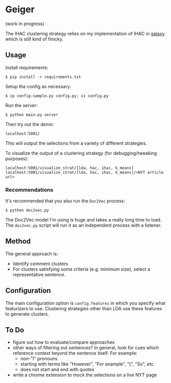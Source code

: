 # Geiger

(work in progress)

The IHAC clustering strategy relies on my implementation of IHAC in [galaxy](https://github.com/ftzeng/galaxy) which is still kind of finicky.


## Usage

Install requirements:

    $ pip install -r requirements.txt

Setup the config as necessary:

    $ cp config-sample.py config.py; vi config.py

Run the server:

    $ python main.py server

Then try out the demo:

    localhost:5001/

This will output the selections from a variety of different strategies.

To visualize the output of a clustering strategy (for debugging/tweaking purposes):

    localhost:5001/visualize_strat/[lda, hac, ihac, k_means]
    localhost:5001/visualize_strat/[lda, hac, ihac, k_means]/<NYT article url>


### Recommendations

It's recommended that you also run the `Doc2Vec` process:

    $ python doc2vec.py

The Doc2Vec model I'm using is huge and takes a really long time to load. The `doc2vec.py` script will run it as an independent process with a listener.


## Method

The general approach is:

- Identify comment clusters
- For clusters satisfying some criteria (e.g. minimum size), select a representative sentence.


## Configuration

The main configuration option is `config.features` in which you specify what featurizers to use.
Clustering strategies other than LDA use these features to generate clusters.


## To Do

- figure out how to evaluate/compare approaches
- other ways of filtering out sentences? In general, look for cues which reference context beyond the sentence itself. For example:
    - non-"I" pronouns
    - starting with terms like "However", "For example", "(", "So", etc
    - does not start and end with quotes
- write a chrome extension to mock the selections on a live NYT page
